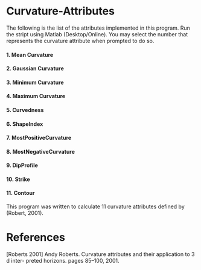 # Curvature-Attributes

The following is the list of the attributes implemented in this program. Run the stript using Matlab (Desktop/Online). You may select the number that represents the curvature attribute when prompted to do so.

#### 1. Mean Curvature
#### 2.  Gaussian Curvature
#### 3.  Minimum Curvature
#### 4.  Maximum Curvature
#### 5.  Curvedness
#### 6.  ShapeIndex
#### 7.  MostPositiveCurvature
#### 8.  MostNegativeCurvature
#### 9.  DipProfile
#### 10.  Strike
#### 11.  Contour


This program was written to calculate 11 curvature attributes defined by (Robert, 2001).

# References

[Roberts 2001] Andy Roberts. Curvature attributes and their application to 3 d inter-
preted horizons. pages 85–100, 2001.
